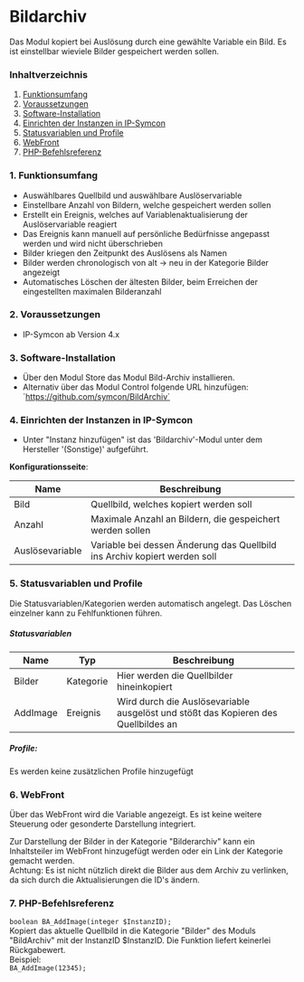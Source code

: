 # Bildarchiv
Das Modul kopiert bei Auslösung durch eine gewählte Variable ein Bild. Es ist einstellbar wieviele Bilder gespeichert werden sollen.

### Inhaltverzeichnis

1. [Funktionsumfang](#1-funktionsumfang)
2. [Voraussetzungen](#2-voraussetzungen)
3. [Software-Installation](#3-software-installation)
4. [Einrichten der Instanzen in IP-Symcon](#4-einrichten-der-instanzen-in-ip-symcon)
5. [Statusvariablen und Profile](#5-statusvariablen-und-profile)
6. [WebFront](#6-webfront)
7. [PHP-Befehlsreferenz](#7-php-befehlsreferenz)

### 1. Funktionsumfang

* Auswählbares Quellbild und auswählbare Auslöservariable
* Einstellbare Anzahl von Bildern, welche gespeichert werden sollen
* Erstellt ein Ereignis, welches auf Variablenaktualisierung der Auslöservariable reagiert
* Das Ereignis kann manuell auf persönliche Bedürfnisse angepasst werden und wird nicht überschrieben
* Bilder kriegen den Zeitpunkt des Auslösens als Namen
* Bilder werden chronologisch von alt -> neu in der Kategorie Bilder angezeigt
* Automatisches Löschen der ältesten Bilder, beim Erreichen der eingestellten maximalen Bilderanzahl

### 2. Voraussetzungen

- IP-Symcon ab Version 4.x

### 3. Software-Installation

* Über den Modul Store das Modul Bild-Archiv installieren.
* Alternativ über das Modul Control folgende URL hinzufügen:
´https://github.com/symcon/BildArchiv`  

### 4. Einrichten der Instanzen in IP-Symcon

- Unter "Instanz hinzufügen" ist das 'Bildarchiv'-Modul unter dem Hersteller '(Sonstige)' aufgeführt.  

__Konfigurationsseite__:

Name            | Beschreibung
--------------- | ---------------------------------
Bild            | Quellbild, welches kopiert werden soll
Anzahl          | Maximale Anzahl an Bildern, die gespeichert werden sollen
Auslösevariable | Variable bei dessen Änderung das Quellbild ins Archiv kopiert werden soll 

### 5. Statusvariablen und Profile

Die Statusvariablen/Kategorien werden automatisch angelegt. Das Löschen einzelner kann zu Fehlfunktionen führen.

##### Statusvariablen

Name     | Typ       | Beschreibung
-------- | --------- | ----------------
Bilder   | Kategorie | Hier werden die Quellbilder hineinkopiert
AddImage | Ereignis  | Wird durch die Auslösevariable ausgelöst und stößt das Kopieren des Quellbildes an

##### Profile:

Es werden keine zusätzlichen Profile hinzugefügt

### 6. WebFront

Über das WebFront wird die Variable angezeigt. Es ist keine weitere Steuerung oder gesonderte Darstellung integriert.

Zur Darstellung der Bilder in der Kategorie "Bilderarchiv" kann ein Inhaltsteiler im WebFront hinzugefügt werden oder ein Link der Kategorie gemacht werden.  
Achtung: Es ist nicht nützlich direkt die Bilder aus dem Archiv zu verlinken, da sich durch die Aktualisierungen die ID's ändern.


### 7. PHP-Befehlsreferenz

`boolean BA_AddImage(integer $InstanzID);`  
Kopiert das aktuelle Quellbild in die Kategorie "Bilder" des Moduls "BildArchiv" mit der InstanzID $InstanzID.
Die Funktion liefert keinerlei Rückgabewert.  
Beispiel:  
`BA_AddImage(12345);`